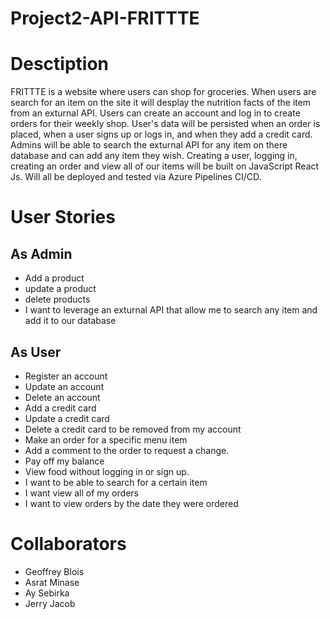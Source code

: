 # Project2-API-FRITTTE

# Desctiption
FRITTTE is a website where users can shop for groceries. When users are search for an item on the site it will desplay the nutrition facts of the item from an exturnal API. Users can create an account and log in to create orders for their weekly shop. User's data will be persisted when an order is placed, when a user signs up or logs in, and when they add a credit card. Admins will be able to search the exturnal API for any item on there database and can add any item they wish. Creating a user, logging in, creating an order and view all of our items will be built on JavaScript React Js. Will all be deployed and tested via Azure Pipelines CI/CD.

# User Stories

## As Admin
 - Add a product
 - update a product
 - delete products
 - I want to leverage an exturnal API that allow me to search any item and add it to our database
## As User
 - Register an account
 - Update an account
 - Delete an account
 - Add a credit card
 - Update a credit card
 - Delete a credit card to be removed from my account
 - Make an order for a specific menu item
 - Add a comment to the order to request a change.
 - Pay off my balance
 - View food without logging in or sign up.
 - I want to be able to search for a certain item
 - I want view all of my orders
 - I want to view orders by the date they were ordered

# Collaborators
- Geoffrey Blois
- Asrat Minase
- Ay Sebirka
- Jerry Jacob
